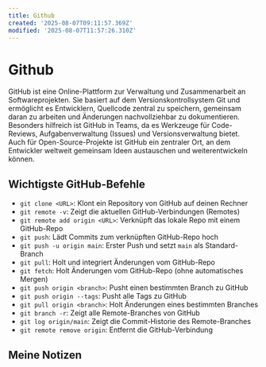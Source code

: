```yaml
---
title: Github
created: '2025-08-07T09:11:57.369Z'
modified: '2025-08-07T11:57:26.310Z'
---
```


# Github

GitHub ist eine Online-Plattform zur Verwaltung und Zusammenarbeit an Softwareprojekten. Sie basiert auf dem Versionskontrollsystem Git und ermöglicht es Entwicklern, Quellcode zentral zu speichern, gemeinsam daran zu arbeiten und Änderungen nachvollziehbar zu dokumentieren. Besonders hilfreich ist GitHub in Teams, da es Werkzeuge für Code-Reviews, Aufgabenverwaltung (Issues) und Versionsverwaltung bietet. Auch für Open-Source-Projekte ist GitHub ein zentraler Ort, an dem Entwickler weltweit gemeinsam Ideen austauschen und weiterentwickeln können.


## Wichtigste GitHub-Befehle

- `git clone <URL>`: Klont ein Repository von GitHub auf deinen Rechner  
- `git remote -v`: Zeigt die aktuellen GitHub-Verbindungen (Remotes)  
- `git remote add origin <URL>`: Verknüpft das lokale Repo mit einem GitHub-Repo  
- `git push`: Lädt Commits zum verknüpften GitHub-Repo hoch  
- `git push -u origin main`: Erster Push und setzt `main` als Standard-Branch  
- `git pull`: Holt und integriert Änderungen vom GitHub-Repo  
- `git fetch`: Holt Änderungen vom GitHub-Repo (ohne automatisches Mergen)  
- `git push origin <branch>`: Pusht einen bestimmten Branch zu GitHub  
- `git push origin --tags`: Pusht alle Tags zu GitHub  
- `git pull origin <branch>`: Holt Änderungen eines bestimmten Branches  
- `git branch -r`: Zeigt alle Remote-Branches von GitHub  
- `git log origin/main`: Zeigt die Commit-Historie des Remote-Branches  
- `git remote remove origin`: Entfernt die GitHub-Verbindung  

 ## Meine Notizen

